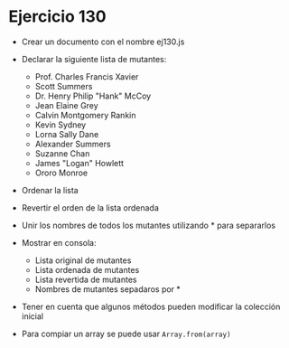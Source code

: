 # Ejercicio 130

- Crear un documento con el nombre ej130.js
- Declarar la siguiente lista de mutantes:

  - Prof. Charles Francis Xavier
  - Scott Summers
  - Dr. Henry Philip "Hank" McCoy
  - Jean Elaine Grey
  - Calvin Montgomery Rankin
  - Kevin Sydney
  - Lorna Sally Dane
  - Alexander Summers
  - Suzanne Chan
  - James "Logan" Howlett
  - Ororo Monroe

- Ordenar la lista
- Revertir el orden de la lista ordenada
- Unir los nombres de todos los mutantes utilizando \* para separarlos

- Mostrar en consola:
  - Lista original de mutantes
  - Lista ordenada de mutantes
  - Lista revertida de mutantes
  - Nombres de mutantes sepadaros por \*
- Tener en cuenta que algunos métodos pueden modificar la colección inicial
- Para compiar un array se puede usar `Array.from(array)`
